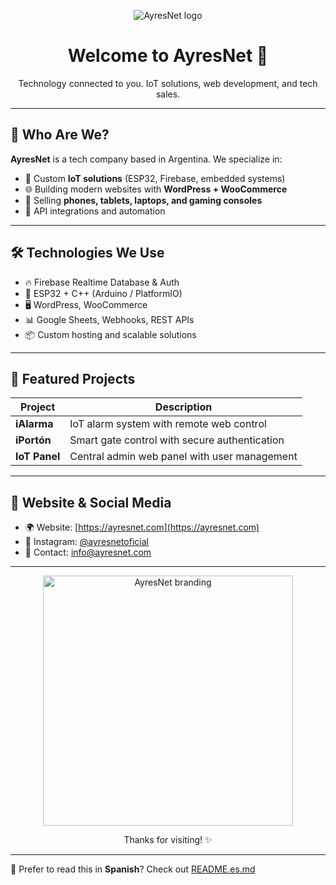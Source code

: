 <p align="center">
  <img src="https://res.cloudinary.com/dxunooptp/image/upload/v1754359437/banner_github_20250804_225256_0000_i9yrwv.jpg" alt="AyresNet logo"/>
</p>

<h1 align="center">Welcome to AyresNet 👋</h1>

<p align="center">
  Technology connected to you. IoT solutions, web development, and tech sales.
</p>

---

## 🚀 Who Are We?

**AyresNet** is a tech company based in Argentina. We specialize in:

- 🧠 Custom **IoT solutions** (ESP32, Firebase, embedded systems)
- 🌐 Building modern websites with **WordPress + WooCommerce**
- 📱 Selling **phones, tablets, laptops, and gaming consoles**
- 🧩 API integrations and automation

---

## 🛠️ Technologies We Use

- 🔥 Firebase Realtime Database & Auth
- 📶 ESP32 + C++ (Arduino / PlatformIO)
- 🖥️ WordPress, WooCommerce
- 📊 Google Sheets, Webhooks, REST APIs
- 📦 Custom hosting and scalable solutions

---

## 📱 Featured Projects

| Project        | Description                                                   |
|----------------|---------------------------------------------------------------|
| **iAlarma**     | IoT alarm system with remote web control                      |
| **iPortón**     | Smart gate control with secure authentication                 |
| **IoT Panel**   | Central admin web panel with user management                  |

---

## 🔗 Website & Social Media

- 🌍 Website: [https://ayresnet.com](https://ayresnet.com)
- 📱 Instagram: [@ayresnetoficial](https://instagram.com/ayresnetoficial)
- 📧 Contact: info@ayresnet.com

---

<p align="center">
  <img src="https://ayresnet.com/wp-content/uploads/2024/12/ayresnet-logo-transparente-blanco.webp" width="400" alt="AyresNet branding"/>
</p>

<p align="center">
  Thanks for visiting! ✨
</p>

---

📄 Prefer to read this in **Spanish**? Check out [README.es.md](README.es.md)
